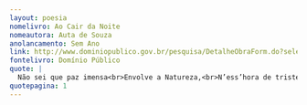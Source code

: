 ```yaml
---
layout: poesia
nomelivro: Ao Cair da Noite
nomeautora: Auta de Souza
anolancamento: Sem Ano
link: http://www.dominiopublico.gov.br/pesquisa/DetalheObraForm.do?select_action=&co_obra=81645
fontelivro: Domínio Público
quote: |
  Não sei que paz imensa<br>Envolve a Natureza,<br>N’ess’hora de tristeza,<br>De dor e de pesar.<br>Minh’alma, rindo, pensa<br>Que a sombra é um grande véu<br>Que a Virgem traz do Céu<br>Num raio de luar.
quotepagina: 1
---
```


